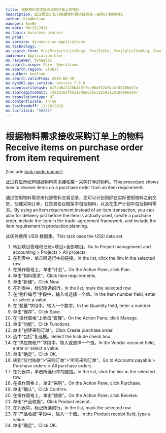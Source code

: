 ```yaml
---
title: 根据物料需求接收采购订单上的物料
description: 此过程显示如何根据物料需求接收某一采购订单的物料。
author: KimANelson
manager: AnnBe
ms.date: 08/29/2018
ms.topic: business-process
ms.prod: ''
ms.service: dynamics-ax-applications
ms.technology: ''
ms.search.form: ProjProjectsListPage, ProjTable, ProjSalesItemReq, InventItemIdLookupSimple, PurchCreateFromSalesOrder, VendAccountItemLookup, PurchTable, PurchEditLines
audience: Application User
ms.reviewer: twheeloc
ms.search.scope: Core, Operations
ms.search.region: Global
ms.author: knelson
ms.search.validFrom: 2016-06-30
ms.dyn365.ops.version: Version 7.0.0
ms.openlocfilehash: b174d0a7220b479f7ec98d352b7b4bf88780e57e
ms.sourcegitcommit: 73e10192fb6318dee5bb1129591120199de6a487
ms.translationtype: HT
ms.contentlocale: zh-CN
ms.lasthandoff: 12/20/2018
ms.locfileid: "56236"
---
```

# <a name="receive-items-on-purchase-order-from-item-requirement"></a><span data-ttu-id="9e701-103">根据物料需求接收采购订单上的物料</span><span class="sxs-lookup"><span data-stu-id="9e701-103">Receive items on purchase order from item requirement</span></span>

[!include [task guide banner](../../includes/task-guide-banner.md)]

<span data-ttu-id="9e701-104">此过程显示如何根据物料需求接收某一采购订单的物料。</span><span class="sxs-lookup"><span data-stu-id="9e701-104">This procedure shows how to receive items on a purchase order from an item requirement.</span></span>

<span data-ttu-id="9e701-105">通过使用物料需求来代替物料交易记录，您可以计划刚好在实际使用物料之前交货，创建采购订单，在贸易协议框架中包括物料，以及在生产计划中包括物料需求。</span><span class="sxs-lookup"><span data-stu-id="9e701-105">By using an item requirement instead of an item transaction, you can plan for delivery just before the item is actually used, create a purchase order, include the item in the trade-agreement framework, and include the item requirement in production planning.</span></span> 

<span data-ttu-id="9e701-106">此任务使用 USSI 数据集。</span><span class="sxs-lookup"><span data-stu-id="9e701-106">This task uses the USSI data set.</span></span>

1. <span data-ttu-id="9e701-107">转到项目管理和记账>项目>全部项目。</span><span class="sxs-lookup"><span data-stu-id="9e701-107">Go to Project management and accounting > Projects > All projects.</span></span>
2. <span data-ttu-id="9e701-108">在列表中，单击所选行中的链接。</span><span class="sxs-lookup"><span data-stu-id="9e701-108">In the list, click the link in the selected row.</span></span>
3. <span data-ttu-id="9e701-109">在操作窗格上，单击“计划”。</span><span class="sxs-lookup"><span data-stu-id="9e701-109">On the Action Pane, click Plan.</span></span>
4. <span data-ttu-id="9e701-110">单击“物料需求”。</span><span class="sxs-lookup"><span data-stu-id="9e701-110">Click Item requirements.</span></span>
5. <span data-ttu-id="9e701-111">单击“新建”。</span><span class="sxs-lookup"><span data-stu-id="9e701-111">Click New.</span></span>
6. <span data-ttu-id="9e701-112">在列表中，标记所选的行。</span><span class="sxs-lookup"><span data-stu-id="9e701-112">In the list, mark the selected row.</span></span>
7. <span data-ttu-id="9e701-113">在“物料编号”字段中，输入或选择一个值。</span><span class="sxs-lookup"><span data-stu-id="9e701-113">In the Item number field, enter or select a value.</span></span>
8. <span data-ttu-id="9e701-114">在“数量”字段中，输入一个数字。</span><span class="sxs-lookup"><span data-stu-id="9e701-114">In the Quantity field, enter a number.</span></span>
9. <span data-ttu-id="9e701-115">单击“保存”。</span><span class="sxs-lookup"><span data-stu-id="9e701-115">Click Save.</span></span>
10. <span data-ttu-id="9e701-116">在“操作窗格”上单击“管理”。</span><span class="sxs-lookup"><span data-stu-id="9e701-116">On the Action Pane, click Manage.</span></span>
11. <span data-ttu-id="9e701-117">单击“功能”。</span><span class="sxs-lookup"><span data-stu-id="9e701-117">Click Functions.</span></span>
12. <span data-ttu-id="9e701-118">单击“创建采购订单”。</span><span class="sxs-lookup"><span data-stu-id="9e701-118">Click Create purchase order.</span></span>
13. <span data-ttu-id="9e701-119">选中“包括”复选框。</span><span class="sxs-lookup"><span data-stu-id="9e701-119">Select the Include check box.</span></span>
14. <span data-ttu-id="9e701-120">在“供应商帐户”字段中，输入或选择一个值。</span><span class="sxs-lookup"><span data-stu-id="9e701-120">In the Vendor account field, enter or select a value.</span></span>
15. <span data-ttu-id="9e701-121">单击“确定”。</span><span class="sxs-lookup"><span data-stu-id="9e701-121">Click OK.</span></span>
16. <span data-ttu-id="9e701-122">转到“应付账款”>“采购订单”>“所有采购订单”。</span><span class="sxs-lookup"><span data-stu-id="9e701-122">Go to Accounts payable > Purchase orders > All purchase orders.</span></span>
17. <span data-ttu-id="9e701-123">在列表中，单击所选行中的链接。</span><span class="sxs-lookup"><span data-stu-id="9e701-123">In the list, click the link in the selected row.</span></span>
18. <span data-ttu-id="9e701-124">在操作窗格上，单击“采购”。</span><span class="sxs-lookup"><span data-stu-id="9e701-124">On the Action Pane, click Purchase.</span></span>
19. <span data-ttu-id="9e701-125">单击“确认”。</span><span class="sxs-lookup"><span data-stu-id="9e701-125">Click Confirm.</span></span>
20. <span data-ttu-id="9e701-126">在操作窗格上，单击“接收”。</span><span class="sxs-lookup"><span data-stu-id="9e701-126">On the Action Pane, click Receive.</span></span>
21. <span data-ttu-id="9e701-127">单击“产品收据”。</span><span class="sxs-lookup"><span data-stu-id="9e701-127">Click Product receipt.</span></span>
22. <span data-ttu-id="9e701-128">在列表中，标记所选的行。</span><span class="sxs-lookup"><span data-stu-id="9e701-128">In the list, mark the selected row.</span></span>
23. <span data-ttu-id="9e701-129">在“产品收据”字段中，输入一个值。</span><span class="sxs-lookup"><span data-stu-id="9e701-129">In the Product receipt field, type a value.</span></span>
24. <span data-ttu-id="9e701-130">单击“确定”。</span><span class="sxs-lookup"><span data-stu-id="9e701-130">Click OK.</span></span>

